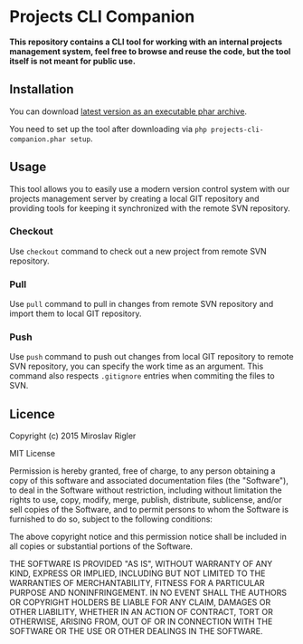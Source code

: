 Projects CLI Companion
======================

**This repository contains a CLI tool for working with an internal projects management system, feel free to browse and
reuse the code, but the tool itself is not meant for public use.**

## Installation

You can download [latest version as an executable phar archive](http://abyss.shadowfall.eu/projects-cli-companion).

You need to set up the tool after downloading via `php projects-cli-companion.phar setup`.

## Usage

This tool allows you to easily use a modern version control system with our projects management server by creating a local
GIT repository and providing tools for keeping it synchronized with the remote SVN repository.

### Checkout

Use `checkout` command to check out a new project from remote SVN repository.

### Pull

Use `pull` command to pull in changes from remote SVN repository and import them to local GIT repository.

### Push

Use `push` command to push out changes from local GIT repository to remote SVN repository, you can specify the work time
as an argument. This command also respects `.gitignore` entries when commiting the files to SVN.

## Licence

Copyright (c) 2015 Miroslav Rigler

MIT License

Permission is hereby granted, free of charge, to any person obtaining
a copy of this software and associated documentation files (the
"Software"), to deal in the Software without restriction, including
without limitation the rights to use, copy, modify, merge, publish,
distribute, sublicense, and/or sell copies of the Software, and to
permit persons to whom the Software is furnished to do so, subject to
the following conditions:

The above copyright notice and this permission notice shall be
included in all copies or substantial portions of the Software.

THE SOFTWARE IS PROVIDED "AS IS", WITHOUT WARRANTY OF ANY KIND,
EXPRESS OR IMPLIED, INCLUDING BUT NOT LIMITED TO THE WARRANTIES OF
MERCHANTABILITY, FITNESS FOR A PARTICULAR PURPOSE AND
NONINFRINGEMENT. IN NO EVENT SHALL THE AUTHORS OR COPYRIGHT HOLDERS BE
LIABLE FOR ANY CLAIM, DAMAGES OR OTHER LIABILITY, WHETHER IN AN ACTION
OF CONTRACT, TORT OR OTHERWISE, ARISING FROM, OUT OF OR IN CONNECTION
WITH THE SOFTWARE OR THE USE OR OTHER DEALINGS IN THE SOFTWARE.
